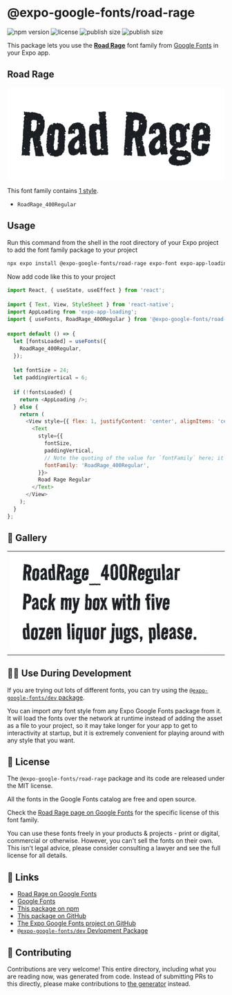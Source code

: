 # @expo-google-fonts/road-rage

![npm version](https://flat.badgen.net/npm/v/@expo-google-fonts/road-rage)
![license](https://flat.badgen.net/github/license/expo/google-fonts)
![publish size](https://flat.badgen.net/packagephobia/install/@expo-google-fonts/road-rage)
![publish size](https://flat.badgen.net/packagephobia/publish/@expo-google-fonts/road-rage)

This package lets you use the [**Road Rage**](https://fonts.google.com/specimen/Road+Rage) font family from [Google Fonts](https://fonts.google.com/) in your Expo app.

## Road Rage

![Road Rage](./font-family.png)

This font family contains [1 style](#-gallery).

- `RoadRage_400Regular`

## Usage

Run this command from the shell in the root directory of your Expo project to add the font family package to your project
```sh
npx expo install @expo-google-fonts/road-rage expo-font expo-app-loading
```

Now add code like this to your project
```js
import React, { useState, useEffect } from 'react';

import { Text, View, StyleSheet } from 'react-native';
import AppLoading from 'expo-app-loading';
import { useFonts, RoadRage_400Regular } from '@expo-google-fonts/road-rage';

export default () => {
  let [fontsLoaded] = useFonts({
    RoadRage_400Regular,
  });

  let fontSize = 24;
  let paddingVertical = 6;

  if (!fontsLoaded) {
    return <AppLoading />;
  } else {
    return (
      <View style={{ flex: 1, justifyContent: 'center', alignItems: 'center' }}>
        <Text
          style={{
            fontSize,
            paddingVertical,
            // Note the quoting of the value for `fontFamily` here; it expects a string!
            fontFamily: 'RoadRage_400Regular',
          }}>
          Road Rage Regular
        </Text>
      </View>
    );
  }
};

```

## 🔡 Gallery


||||
|-|-|-|
|![RoadRage_400Regular](./RoadRage_400Regular.ttf.png)||||


## 👩‍💻 Use During Development

If you are trying out lots of different fonts, you can try using the [`@expo-google-fonts/dev` package](https://github.com/expo/google-fonts/tree/master/font-packages/dev#readme).

You can import *any* font style from any Expo Google Fonts package from it. It will load the fonts
over the network at runtime instead of adding the asset as a file to your project, so it may take longer
for your app to get to interactivity at startup, but it is extremely convenient
for playing around with any style that you want.

## 📖 License

The `@expo-google-fonts/road-rage` package and its code are released under the MIT license.

All the fonts in the Google Fonts catalog are free and open source.

Check the [Road Rage page on Google Fonts](https://fonts.google.com/specimen/Road+Rage) for the specific license of this font family.

You can use these fonts freely in your products & projects - print or digital, commercial or otherwise. However, you can't sell the fonts on their own. This isn't legal advice, please consider consulting a lawyer and see the full license for all details.

## 🔗 Links

- [Road Rage on Google Fonts](https://fonts.google.com/specimen/Road+Rage)
- [Google Fonts](https://fonts.google.com/)
- [This package on npm](https://www.npmjs.com/package/@expo-google-fonts/road-rage)
- [This package on GitHub](https://github.com/expo/google-fonts/tree/master/font-packages/road-rage)
- [The Expo Google Fonts project on GitHub](https://github.com/expo/google-fonts)
- [`@expo-google-fonts/dev` Devlopment Package](https://github.com/expo/google-fonts/tree/master/font-packages/dev)

## 🤝 Contributing

Contributions are very welcome! This entire directory, including what you are reading now, was generated from code. Instead of submitting PRs to this directly, please make contributions to [the generator](https://github.com/expo/google-fonts/tree/master/packages/generator) instead.
